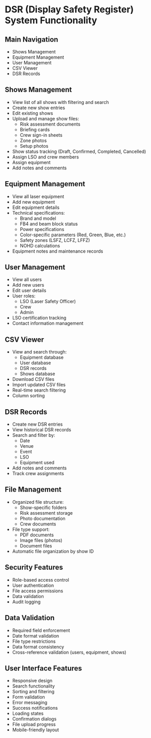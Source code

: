 # DSR (Display Safety Register) System Functionality

## Main Navigation
- Shows Management
- Equipment Management
- User Management
- CSV Viewer
- DSR Records

## Shows Management
- View list of all shows with filtering and search
- Create new show entries
- Edit existing shows
- Upload and manage show files:
  * Risk assessment documents
  * Briefing cards
  * Crew sign-in sheets
  * Zone photos
  * Setup photos
- Show status tracking (Draft, Confirmed, Completed, Cancelled)
- Assign LSO and crew members
- Assign equipment
- Add notes and comments

## Equipment Management
- View all laser equipment
- Add new equipment
- Edit equipment details
- Technical specifications:
  * Brand and model
  * FB4 and beam block status
  * Power specifications
  * Color-specific parameters (Red, Green, Blue, etc.)
  * Safety zones (LSFZ, LCFZ, LFFZ)
  * NOHD calculations
- Equipment notes and maintenance records

## User Management
- View all users
- Add new users
- Edit user details
- User roles:
  * LSO (Laser Safety Officer)
  * Crew
  * Admin
- LSO certification tracking
- Contact information management

## CSV Viewer
- View and search through:
  * Equipment database
  * User database
  * DSR records
  * Shows database
- Download CSV files
- Import updated CSV files
- Real-time search filtering
- Column sorting

## DSR Records
- Create new DSR entries
- View historical DSR records
- Search and filter by:
  * Date
  * Venue
  * Event
  * LSO
  * Equipment used
- Add notes and comments
- Track crew assignments

## File Management
- Organized file structure:
  * Show-specific folders
  * Risk assessment storage
  * Photo documentation
  * Crew documents
- File type support:
  * PDF documents
  * Image files (photos)
  * Document files
- Automatic file organization by show ID

## Security Features
- Role-based access control
- User authentication
- File access permissions
- Data validation
- Audit logging

## Data Validation
- Required field enforcement
- Date format validation
- File type restrictions
- Data format consistency
- Cross-reference validation (users, equipment, shows)

## User Interface Features
- Responsive design
- Search functionality
- Sorting and filtering
- Form validation
- Error messaging
- Success notifications
- Loading states
- Confirmation dialogs
- File upload progress
- Mobile-friendly layout 